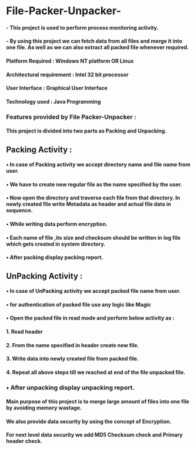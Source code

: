# File-Packer-Unpacker-

#### - This project is used to perform process monitoring activity.
#### - By using this project we can fetch data from all files and merge it into one file. As well as we can also extract all packed file whenever required.

#### Platform Required : Windows NT platform OR Linux
#### Architectural requirement : Intel 32 bit processor
#### User Interface : Graphical User Interface
#### Technology used : Java Programming

### Features provided by File Packer-Unpacker :
####  This project is divided into two parts as Packing and Unpacking.

## Packing Activity :
#### • In case of Packing activity we accept directory name and file name from user.
#### • We have to create new regular file as the name specified by the user.
#### • Now open the directory and traverse each file from that directory. In newly created file write Metadata as header and actual file data in sequence.
#### • While writing data perform encryption.
#### • Each name of file ,its size and checksum should be written in log file which gets created in system directory.
#### • After packing display packing report.

## UnPacking Activity :
#### • In case of UnPacking activity we accept packed file name from user.
#### • for authentication of packed file use any logic like Magic
#### • Open the packed file in read mode and perform below activity as :
#### 1. Read header
#### 2. From the name specified in header create new file.
#### 3. Write data into newly created file from packed file.
#### 4. Repeat all above steps till we reached at end of the file unpacked file.
### • After unpacking display unpacking report.
#### Main purpose of this project is to merge large amount of files into one file by avoiding memory wastage.
#### We also provide data security by using the concept of Encryption.
#### For next level data security we add MD5 Checksum check and Primary header check.
